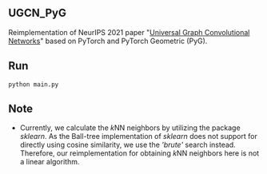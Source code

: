 ## UGCN_PyG

Reimplementation of NeurIPS 2021 paper "[Universal Graph Convolutional Networks](https://proceedings.neurips.cc/paper/2021/hash/5857d68cd9280bc98d079fa912fd6740-Abstract.html)" based on PyTorch and PyTorch Geometric (PyG).



## Run

```
python main.py
```



## Note

- Currently, we calculate the *k*NN neighbors by utilizing the package *sklearn*. As the Ball-tree implementation of *sklearn* does not support for directly using cosine similarity, we use the *'brute'* search instead. Therefore, our reimplementation for obtaining *k*NN neighbors here is not a linear algorithm.

  

